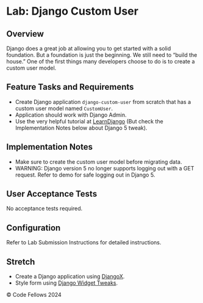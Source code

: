 # Lab: Django Custom User

## Overview

Django does a great job at allowing you to get started with a solid foundation. But a foundation is just the beginning. We still need to “build the house.” One of the first things many developers choose to do is to create a custom user model.

## Feature Tasks and Requirements

- Create Django application `django-custom-user` from scratch that has a custom user model named `CustomUser`.
- Application should work with Django Admin.
- Use the very helpful tutorial at [LearnDjango](https://learndjango.com/tutorials/django-custom-user-model) (But check the Implementation Notes below about Django 5 tweak).

## Implementation Notes

- Make sure to create the custom user model before migrating data.
- WARNING: Django version 5 no longer supports logging out with a GET request. Refer to demo for safe logging out in Django 5.

## User Acceptance Tests

No acceptance tests required.

## Configuration

Refer to Lab Submission Instructions for detailed instructions.

## Stretch

- Create a Django application using [DjangoX](https://github.com/wsvincent/djangox).
- Style form using [Django Widget Tweaks](https://prettyprinted.com/tutorials/django-widget-tweaks/).

© Code Fellows 2024
